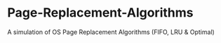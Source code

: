 # Page-Replacement-Algorithms
A simulation of OS Page Replacement Algorithms (FIFO, LRU &amp; Optimal)

